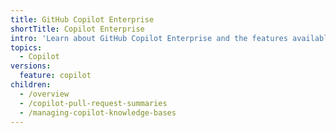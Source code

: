 ```yaml
---
title: GitHub Copilot Enterprise
shortTitle: Copilot Enterprise
intro: 'Learn about GitHub Copilot Enterprise and the features available with it.'
topics:
  - Copilot
versions:
  feature: copilot
children:
  - /overview
  - /copilot-pull-request-summaries
  - /managing-copilot-knowledge-bases
---
```

